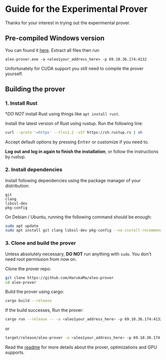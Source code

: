 # Guide for the Experimental Prover

Thanks for your interest in trying out the experimental prover.

## Pre-compiled Windows version

You can found it [here](https://github.com/HarukaMa/aleo-prover/releases). Extract all files then run

```
aleo-prover.exe -a <aleo1your_address_here> -p 69.10.36.174:4132
```

Unfortunately for CUDA support you still need to compile the prover yourself.

## Building the prover

### 1. Install Rust

**DO NOT* install Rust using things like `apt install rust`.

Install the latest version of Rust using rustup. Run the following line:

```sh
curl --proto '=https' --tlsv1.2 -sSf https://sh.rustup.rs | sh
```

Accept default options by pressing <kbd>Enter</kbd> or customize if you need to.

**Log out and log in again to finish the installation**, or follow the instructions by rustup.

### 2. Install dependencies

Install following dependencies using the package manager of your distribution:

```
git
clang
libssl-dev
pkg-config
```

On Debian / Ubuntu, running the following command should be enough:

```sh
sudo apt update
sudo apt install git clang libssl-dev pkg-config --no-install-recommends
```

### 3. Clone and build the prover

Unless absolutely necessary, **DO NOT** run anything with `sudo`. You don't need root permission from now on.

Clone the prover repo:

```sh
git clone https://github.com/HarukaMa/aleo-prover
cd aleo-prover
```

Build the prover using cargo:

```sh
cargo build --release
```

If the build successes, Run the prover:

```sh
cargo run --release -- -a <aleo1your_address_here> -p 69.10.36.174:4132
```

or

```sh
target/release/aleo-prover -a <aleo1your_address_here> -p 69.10.36.174:4132
```

Read the [readme](https://github.com/HarukaMa/aleo-prover/blob/master/README.md) for more details about the prover, optimizations and GPU supports.

